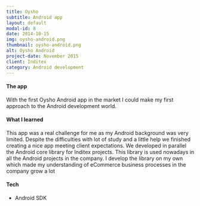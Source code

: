 ```yaml
---
title: Oysho
subtitle: Android app
layout: default
modal-id: 8
date: 2014-10-15
img: oysho-android.png
thumbnail: oysho-android.png
alt: Oysho Android
project-date: November 2015
client: Inditex
category: Android development
---
```


#### The app
With the first Oysho Android app in the market I could make my first approach to the Android development world.

#### What I learned
This app was a real challenge for me as my Android background was very limited. Despite the difficulties with lot of study and a little help we finished creating a nice app meeting client expectations.
We developed in parallel the Android core library for Inditex projects. This library is used nowadays in all the Android projects in the company.
I develop the library on my own which made my understanding of eCommerce business processes in the company grow a lot

#### Tech
- Android SDK
